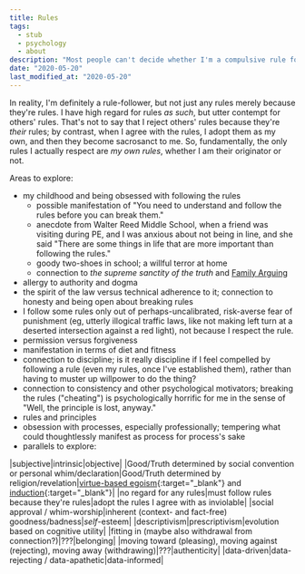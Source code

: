 ```yaml
---
title: Rules
tags:
  - stub
  - psychology
  - about
description: "Most people can't decide whether I'm a compulsive rule follower or completely dismissive of rules."
date: "2020-05-20"
last_modified_at: "2020-05-20"
---
```


In reality, I'm definitely a rule-follower, but not just any rules merely because they're rules. I have high regard for rules _as such_, but utter contempt for others' rules. That's not to say that I reject others' rules because they're _their_ rules; by contrast, when I agree with the rules, I adopt them as my own, and then they become sacrosanct to me. So, fundamentally, the only rules I actually respect are _my own rules_, whether I am their originator or not.

Areas to explore:

* my childhood and being obsessed with following the rules
  * possible manifestation of "You need to understand and follow the rules before you can break them."
  * anecdote from Walter Reed Middle School, when a friend was visiting during PE, and I was anxious about not being in line, and she said "There are some things in life that are more important than following the rules."
  * goody two-shoes in school; a willful terror at home
  * connection to _the supreme sanctity of the truth_ and [Family Arguing](/family-arguing/)
* allergy to authority and dogma
* the spirit of the law versus technical adherence to it; connection to honesty and being open about breaking rules
* I follow some rules only out of perhaps-uncalibrated, risk-averse fear of punishment (eg, utterly illogical traffic laws, like not making left turn at a deserted intersection against a red light), not because I respect the rule.
* permission versus forgiveness
* manifestation in terms of diet and fitness
* connection to discipline; is it really discipline if I feel compelled by following a rule (even my rules, once I've established them), rather than having to muster up willpower to do the thing?
* connection to consistency and other psychological motivators; breaking the rules ("cheating") is psychologically horrific for me in the sense of "Well, the principle is lost, anyway."
* rules and principles
* obsession with processes, especially professionally; tempering what could thoughtlessly manifest as process for process's sake
* parallels to explore:

|subjective|intrinsic|objective|
|Good/Truth determined by social convention or personal whim/declaration|Good/Truth determined by religion/revelation|[virtue-based egoism](https://smile.amazon.com/dp/B00INYGFWM/){:target="&lowbar;blank"} and [induction](https://smile.amazon.com/dp/B002OSXD8C){:target="&lowbar;blank"}|
|no regard for any rules|must follow rules because they're rules|adopt the rules I agree with as inviolable|
|social approval / whim-worship|inherent (context- and fact-free) goodness/badness|_self_-esteem|
|descriptivism|prescriptivism|evolution based on cognitive utility|
|fitting in (maybe also withdrawal from connection?)|???|belonging|
|moving toward (pleasing), moving against (rejecting), moving away (withdrawing)|???|authenticity|
|data-driven|data-rejecting / data-apathetic|data-informed|
